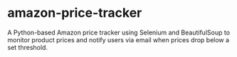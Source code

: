 # amazon-price-tracker
A Python-based Amazon price tracker using Selenium and BeautifulSoup to monitor product prices and notify users via email when prices drop below a set threshold.
